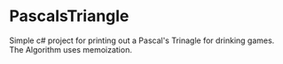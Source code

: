 # PascalsTriangle
Simple c# project for printing out a Pascal's Trinagle for drinking games. The Algorithm uses memoization.

